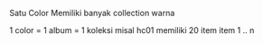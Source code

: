 Satu Color Memiliki banyak collection warna

1 color = 1 album = 1 koleksi
misal hc01 memiliki 20 item
item 1 .. n